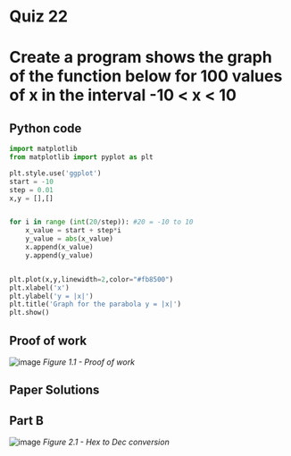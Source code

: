 # Quiz 22
# Create a program shows the graph of the function below for 100 values of x in the interval -10 < x < 10 

## Python code 
```.py
import matplotlib
from matplotlib import pyplot as plt

plt.style.use('ggplot')
start = -10
step = 0.01
x,y = [],[]


for i in range (int(20/step)): #20 = -10 to 10  
    x_value = start + step*i
    y_value = abs(x_value)
    x.append(x_value)
    y.append(y_value)


plt.plot(x,y,linewidth=2,color="#fb8500")
plt.xlabel('x')
plt.ylabel('y = |x|')
plt.title('Graph for the parabola y = |x|')
plt.show()

```

## Proof of work
![image](https://github.com/user-attachments/assets/82b1668c-452b-443e-86ba-64dbc4dd80fb)
*Figure 1.1 - Proof of work*


## Paper Solutions 

## Part B
![image](https://github.com/user-attachments/assets/bbff9b6d-9476-4a14-b196-bf1e39b36f9b)
*Figure 2.1 - Hex to Dec conversion*
